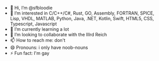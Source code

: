 - 👋 Hi, I’m @sfbloodie
- 👀 I’m interested in C/C++/C#, Rust, GO, Assembly, FORTRAN, SPICE, Lisp, VHDL, MATLAB, Python, Java, .NET, Kotlin, Swift, HTML5, CSS, Typescript, Javascript
- 🌱 I’m currently learning a lot
- 💞️ I’m looking to collaborate with the IIIrd Reich
- 📫 How to reach me: don't
- 😄 Pronouns: i only have noob-nouns
- ⚡ Fun fact: I'm gay

<!---
sfbloodie/sfbloodie is a ✨ special ✨ repository because its `README.md` (this file) appears on your GitHub profile.
You can click the Preview link to take a look at your changes.
--->
